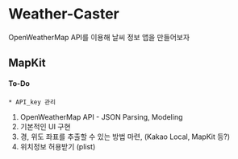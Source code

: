 #  Weather-Caster
OpenWeatherMap API를 이용해 날씨 정보 앱을 만들어보자

## MapKit

#### To-Do
    * API_key 관리
1. OpenWeatherMap API - JSON Parsing, Modeling
2. 기본적인 UI 구현
3. 경, 위도 좌표를 추출할 수 있는 방법 마련, (Kakao Local, MapKit 등?)
4. 위치정보 허용받기 (plist)

